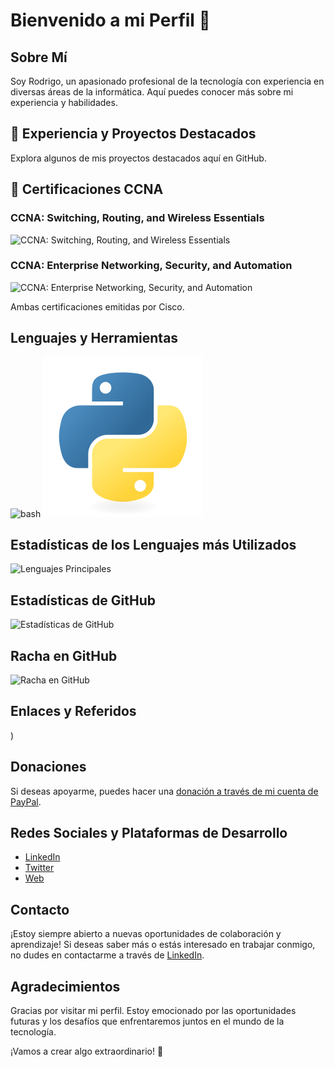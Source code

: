 # Bienvenido a mi Perfil 👋

## Sobre Mí
Soy Rodrigo, un apasionado profesional de la tecnología con experiencia en diversas áreas de la informática. Aquí puedes conocer más sobre mi experiencia y habilidades.

## 💼 Experiencia y Proyectos Destacados
Explora algunos de mis proyectos destacados aquí en GitHub.

## 🚀 Certificaciones CCNA

### CCNA: Switching, Routing, and Wireless Essentials
![CCNA: Switching, Routing, and Wireless Essentials](https://images.credly.com/images/f4ccdba9-dd65-4349-baad-8f05df116443/CCNASRWE__1_.png)

### CCNA: Enterprise Networking, Security, and Automation
![CCNA: Enterprise Networking, Security, and Automation](https://images.credly.com/images/0a6d331e-8abf-4272-a949-33f754569a76/CCNAENSA__1_.png)

Ambas certificaciones emitidas por Cisco.

## Lenguajes y Herramientas

![bash](https://www.vectorlogo.zone/logos/gnu_bash/gnu_bash-icon.svg)
![python](https://raw.githubusercontent.com/devicons/devicon/master/icons/python/python-original.svg)
<!-- Agrega más herramientas y lenguajes aquí -->

## Estadísticas de los Lenguajes más Utilizados

![Lenguajes Principales](https://github-readme-stats.vercel.app/api/top-langs/?username=tu_usuario&layout=compact&theme=dark)

## Estadísticas de GitHub

![Estadísticas de GitHub](https://github-readme-stats.vercel.app/api?username=tu_usuario&show_icons=true&count_private=true&hide=stars&theme=dark)

## Racha en GitHub
![Racha en GitHub](https://github-readme-streak-stats.herokuapp.com/?user=tu_usuario&theme=dark)

## Enlaces y Referidos

)

## Donaciones

Si deseas apoyarme, puedes hacer una [donación a través de mi cuenta de PayPal](https://paypal.me/tu_usuario).

## Redes Sociales y Plataformas de Desarrollo

- [LinkedIn](https://www.linkedin.com/in/rodrigo-v-695728215/ )
- [Twitter](enlace_a_tu_perfil_de_Twitter)
- [Web](https://rodrigo47363.github.io/)


## Contacto
¡Estoy siempre abierto a nuevas oportunidades de colaboración y aprendizaje! Si deseas saber más o estás interesado en trabajar conmigo, no dudes en contactarme a través de [LinkedIn](https://www.linkedin.com/in/rodrigo-v-695728215/).

## Agradecimientos
Gracias por visitar mi perfil. Estoy emocionado por las oportunidades futuras y los desafíos que enfrentaremos juntos en el mundo de la tecnología.

¡Vamos a crear algo extraordinario! 🚀

